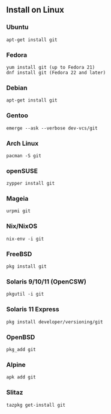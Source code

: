 ## Install on Linux

### Ubuntu
    apt-get install git

### Fedora
    yum install git (up to Fedora 21)
    dnf install git (Fedora 22 and later)

### Debian
    apt-get install git

### Gentoo
    emerge --ask --verbose dev-vcs/git

### Arch Linux
    pacman -S git

### openSUSE
    zypper install git

### Mageia
    urpmi git

### Nix/NixOS
    nix-env -i git

### FreeBSD
    pkg install git

### Solaris 9/10/11 (OpenCSW)
    pkgutil -i git

### Solaris 11 Express
    pkg install developer/versioning/git

### OpenBSD
    pkg_add git

### Alpine
    apk add git

### Slitaz
    tazpkg get-install git